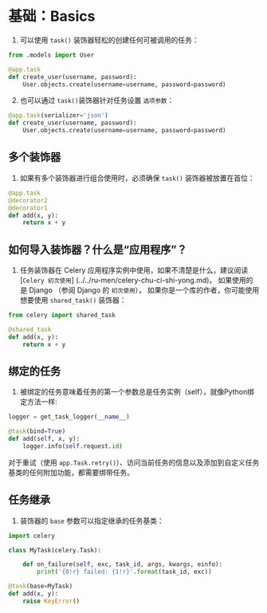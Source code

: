 # 基础：Basics
1. 可以使用 `task()` 装饰器轻松的创建任何可被调用的任务：

```python
from .models import User

@app.task
def create_user(username, password):
    User.objects.create(username=username, password=password)
```

2. 也可以通过 `task()`装饰器针对任务设置 `选项参数`：

```python
@app.task(serializer='json')
def create_user(username, password):
    User.objects.create(username=username, password=password)
```

## 多个装饰器
1. 如果有多个装饰器进行组合使用时，必须确保 `task()` 装饰器被放置在首位：

```python
@app.task
@decorator2
@decorator1
def add(x, y):
    return x + y
```

## 如何导入装饰器？什么是“应用程序”？
1. 任务装饰器在 Celery 应用程序实例中使用，如果不清楚是什么，建议阅读 [`Celery 初次使用`]
(../../ru-men/celery-chu-ci-shi-yong.md)。 如果使用的是 Django （参阅 Django 的 `初次使用`），
如果你是一个库的作者，你可能使用想要使用 `shared_task()` 装饰器：

```python
from celery import shared_task

@shared_task
def add(x, y):
    return x + y
```

## 绑定的任务
1. 被绑定的任务意味着任务的第一个参数总是任务实例（self），就像Python绑定方法一样:

```python
logger = get_task_logger(__name__)

@task(bind=True)
def add(self, x, y):
    logger.info(self.request.id)
```

对于重试（使用 `app.Task.retry()`）、访问当前任务的信息以及添加到自定义任务基类的任何附加功能，都需要绑带任务。

## 任务继承
1. 装饰器的 `base` 参数可以指定继承的任务基类：

```python
import celery

class MyTask(celery.Task):

    def on_failure(self, exc, task_id, args, kwargs, einfo):
        print('{0!r} failed: {1!r}'.format(task_id, exc))

@task(base=MyTask)
def add(x, y):
    raise KeyError()
```
